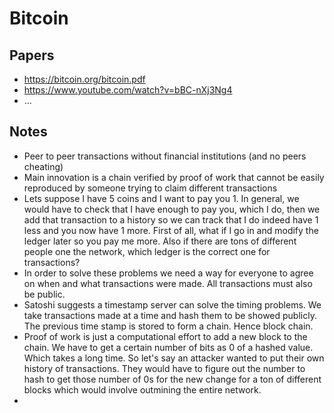 # Bitcoin

## Papers

- https://bitcoin.org/bitcoin.pdf
- https://www.youtube.com/watch?v=bBC-nXj3Ng4
- ...

## Notes

- Peer to peer transactions without financial institutions (and no peers cheating)
- Main innovation is a chain verified by proof of work that cannot be easily reproduced by someone trying to claim different transactions
- Lets suppose I have 5 coins and I want to pay you 1. In general, we would have to check that I have enough to pay you, which I do, then we add that transaction to a history so we can track that I do indeed have 1 less and you now have 1 more. First of all, what if I go in and modify the ledger later so you pay me more. Also if there are tons of different people one the network, which ledger is the correct one for transactions?
- In order to solve these problems we need a way for everyone to agree on when and what transactions were made. All transactions must also be public.
- Satoshi suggests a timestamp server can solve the timing problems. We take transactions made at a time and hash them to be showed publicly. The previous time stamp is stored to form a chain. Hence block chain.
- Proof of work is just a computational effort to add a new block to the chain. We have to get a certain number of bits as 0 of a hashed value. Which takes a long time. So let's say an attacker wanted to put their own history of transactions. They would have to figure out the number to hash to get those number of 0s for the new change for a ton of different blocks which would involve outmining the entire network.
- 